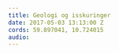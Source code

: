 ```yaml
---
title: Geologi og isskuringer
date: 2017-05-03 13:13:00 Z
cords: 59.897041, 10.724015
audio: 
---
```


